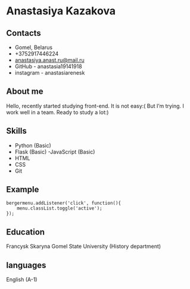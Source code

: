 # Anastasiya  Kazakova
## Contacts
- Gomel, Belarus 
- +3752917446224
- anastasiya.anast.ru@mail.ru
-  GitHub - anastasia19141918
- instagram - anastasiarenesk
## About me

Hello, recently started studying front-end. It is not easy:(
But I’m trying. I work well in a team. Ready to study a lot:)

## Skills
- Python (Basic)
- Flask (Basic)
-JavaScript (Basic)
- HTML
- CSS
- Git

## Example
```
bergermenu.addListener('click', function(){
    menu.classList.toggle('active');
});
```

## Education
Francysk Skaryna Gomel State University (History department) 
## languages
English (A-1)
